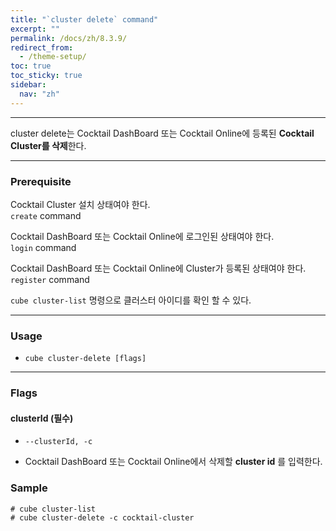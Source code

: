```yaml
---
title: "`cluster delete` command"
excerpt: ""
permalink: /docs/zh/8.3.9/
redirect_from:
  - /theme-setup/
toc: true
toc_sticky: true
sidebar:
  nav: "zh"
---
```


---
cluster delete는 Cocktail DashBoard 또는 Cocktail Online에 등록된 **Cocktail Cluster를 삭제**한다. 

---

### Prerequisite
Cocktail Cluster 설치 상태여야 한다.  
`create` command 

Cocktail DashBoard 또는 Cocktail Online에 로그인된 상태여야 한다.  
`login` command 

Cocktail DashBoard 또는 Cocktail Online에 Cluster가 등록된 상태여야 한다.  
`register` command 

`cube cluster-list` 명령으로 클러스터 아이디를 확인 할 수 있다.

----
### Usage

* `cube cluster-delete [flags]`

----
### Flags

#### clusterId (필수)

* `--clusterId, -c`

* Cocktail DashBoard 또는 Cocktail Online에서 삭제할 **cluster id** 를 입력한다.


### Sample
```
# cube cluster-list
# cube cluster-delete -c cocktail-cluster
```